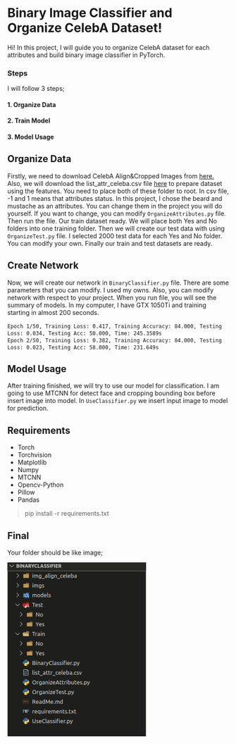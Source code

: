 # Binary Image Classifier and Organize CelebA Dataset!

Hi! In this project, I will guide you to organize CelebA dataset for each attributes and build binary image classifier in PyTorch.


### Steps
I will follow 3 steps;
#### 1. Organize Data
#### 2. Train Model
#### 3. Model Usage


## Organize Data
Firstly, we need to download CelebA Align&Cropped Images from [here.](http://mmlab.ie.cuhk.edu.hk/projects/CelebA.html) Also, we will download the list_attr_celeba.csv file [here](https://www.kaggle.com/jessicali9530/celeba-dataset) to prepare dataset using the features. You need to place both of these folder to root. In csv file, -1 and 1 means that attributes status. In this project, I chose the beard and mustache as an attributes. You can change them in the project you will do yourself. If you want to change, you can modify `OrganizeAttributes.py` file. Then run the file.  Our train dataset ready. We will place both Yes and No folders into one training folder. Then we will create our test data with using `OrganizeTest.py` file. I selected 2000 test data for each Yes and No folder. You can modify your own. Finally our train and test datasets are ready.

## Create Network

Now, we will create our network in `BinaryClassifier.py` file. There are some parameters that you can modify. I used my owns. Also, you can modify network with respect to your project. When you run file, you will see the summary of models. In my computer, I have GTX 1050Ti and training starting in almost 200 seconds.

```
Epoch 1/50, Training Loss: 0.417, Training Accuracy: 84.000, Testing Loss: 0.034, Testing Acc: 50.000, Time: 245.3589s
Epoch 2/50, Training Loss: 0.382, Training Accuracy: 84.000, Testing Loss: 0.023, Testing Acc: 58.000, Time: 231.649s
```

## Model Usage

After training finished, we will try to use our model for classification. I am going to use MTCNN for detect face and cropping bounding box before insert image into model. In `UseClassifier.py` we insert input image to model for prediction.

## Requirements
- Torch
- Torchvision
- Matplotlib
- Numpy
- MTCNN
- Opencv-Python
- Pillow
- Pandas

> pip install -r requirements.txt

## Final

Your folder should be like image;

![Folder](/imgs/2.png)
